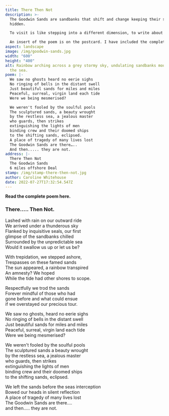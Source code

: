 ```yaml
---
title: There Then Not
description: >-
  The Goodwin Sands are sandbanks that shift and change keeping their secrets
  hidden. 

  To visit is like stepping into a different dimension, to write about them demanded so much more than a few lines. 

  An insert of the poem is on the postcard. I have included the complete poem underneath.
aspect: landscape
image: /img/goodwin-sands.jpg
width: "600"
height: "400"
alt: Rainbow arching across a grey stormy sky, undulating sandbanks moulded by
  the sea.
poem: |-
  We saw no ghosts heard no eerie sighs
  No ringing of bells in the distant swell
  Just beautiful sands for miles and miles
  Peaceful, surreal, virgin land each tide
  Were we being mesmerised?

  We weren't fooled by the soulful pools
  The sculptured sands, a beauty wrought 
  by the restless sea, a jealous master 
  who guards, then strikes 
  extinguishing the lights of men
  binding crew and their doomed ships
  to the shifting sands, eclipsed.
  A place of tragedy of many lives lost
  The Goodwin Sands are there…..
  And then..... they are not.
address: |-
  There Then Not
  The Goodwin Sands
  6 miles offshore Deal
stamp: /img/stamp-there-then-not.jpg
author: Caroline Whitehouse
date: 2022-07-27T17:32:54.547Z
---
```

**Read the complete poem here.**

### **There..... Then Not.**

Lashed with rain on our outward ride \
We arrived under a thunderous sky\
Flanked by inquisitive seals, our first\
glimpse of the sandbanks chilled\
Surrounded by the unpredictable sea\
Would it swallow us up or let us be?

With trepidation, we stepped ashore, \
Trespasses on these famed sands \
The sun appeared, a rainbow transpired \
An amnesty? We hoped \
While the tide had other shores to scope.

Respectfully we trod the sands \
Forever mindful of those who had \
gone before and what could ensue \
if we overstayed our precious tour.

We saw no ghosts, heard no eerie sighs\
No ringing of bells in the distant swell\
Just beautiful sands for miles and miles \
Peaceful, surreal, virgin land each tide \
Were we being mesmerised?

We weren't fooled by the soulful pools \
The sculptured sands a beauty wrought \
by the restless sea, a jealous master  \
who guards, then strikes  \
extinguishing the lights of men \
binding crew and their doomed ships \
to the shifting sands, eclipsed.

We left the sands before the seas interception \
Bowed our heads in silent reflection \
A place of tragedy of many lives lost\
The Goodwin Sands are there….   \
and then..... they are not.